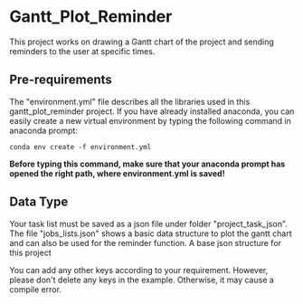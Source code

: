# Gantt_Plot_Reminder
This project works on drawing a Gantt chart of the project and sending reminders to the user at specific times.
## Pre-requirements
The "environment.yml" file describes all the libraries used in this gantt_plot_reminder project. If you have already installed anaconda, you can easily create a new virtual environment by typing the following command in anaconda prompt:
```
conda env create -f environment.yml
```
**Before typing this command, make sure that your anaconda prompt has opened the right path, where environment.yml is saved!**

## Data Type
Your task list must be saved as a json file under folder "project_task_json". The file "jobs_lists.json" shows a basic data structure to plot the gantt chart and can also be used for the reminder function. A base json structure for this project  

You can add any other keys according to your requirement. However, please don't delete any keys in the example. Otherwise, it may cause a compile error. 

